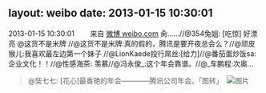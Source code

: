 layout: weibo
date: 2013-01-15 10:30:01
---
2013-01-15 10:30:01  &nbsp;&nbsp;&nbsp;&nbsp;&nbsp;&nbsp; 来自 <a href="http://weibo.com/" rel="nofollow">微博 weibo.com</a>
肏……//@354兔姐: [吃惊] 好漂亮 @这货不是米牌 //@这货不是米牌:真的假的，腾讯是要开夜总会么？//@顽皮猴儿:我喜欢最左边第一个妹子 //@LionKaede投行屌丝:[给力]//@番茄蛋炒饭sa: 企业文化！！//@性感海茶: 羡慕//@冯永俊_:这个年会靠谱。//@_车鹏程:次奥...
>  @奘七七: [花心]最香艳的年会————腾讯公司年会。「图转」 ​​​
>  ![图片](https://ww2.sinaimg.cn/large/4971f0a8tw1e0t075apobj.jpg)
